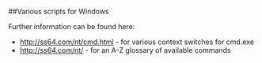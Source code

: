 
##Various scripts for Windows

Further information can be found here:
 - http://ss64.com/nt/cmd.html - for various context switches for cmd.exe
 - http://ss64.com/nt/ - for an A-Z glossary of available commands